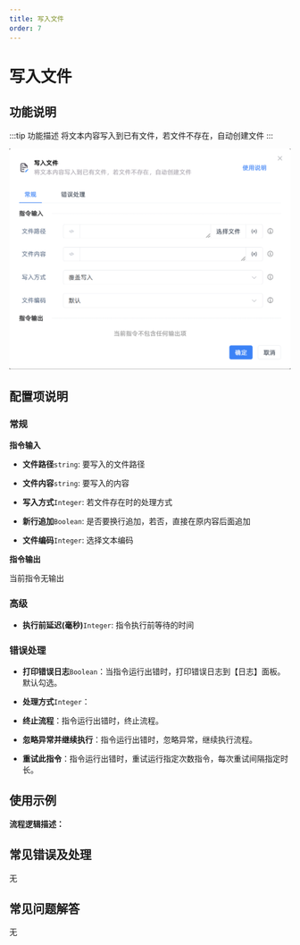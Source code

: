 ```yaml
---
title: 写入文件
order: 7
---
```


# 写入文件

## 功能说明

:::tip 功能描述
将文本内容写入到已有文件，若文件不存在，自动创建文件
:::

![写入文件](../../../assets/写入文件_command.png)

## 配置项说明

### 常规

**指令输入**

- **文件路径**`string`: 要写入的文件路径

- **文件内容**`string`: 要写入的内容

- **写入方式**`Integer`: 若文件存在时的处理方式

- **新行追加**`Boolean`: 是否要换行追加，若否，直接在原内容后面追加

- **文件编码**`Integer`: 选择文本编码


**指令输出**

当前指令无输出

### 高级

- **执行前延迟(毫秒)**`Integer`: 指令执行前等待的时间

### 错误处理

- **打印错误日志**`Boolean`：当指令运行出错时，打印错误日志到【日志】面板。默认勾选。

- **处理方式**`Integer`：

 - **终止流程**：指令运行出错时，终止流程。

 - **忽略异常并继续执行**：指令运行出错时，忽略异常，继续执行流程。

 - **重试此指令**：指令运行出错时，重试运行指定次数指令，每次重试间隔指定时长。

## 使用示例

**流程逻辑描述：** 

## 常见错误及处理

无

## 常见问题解答

无

